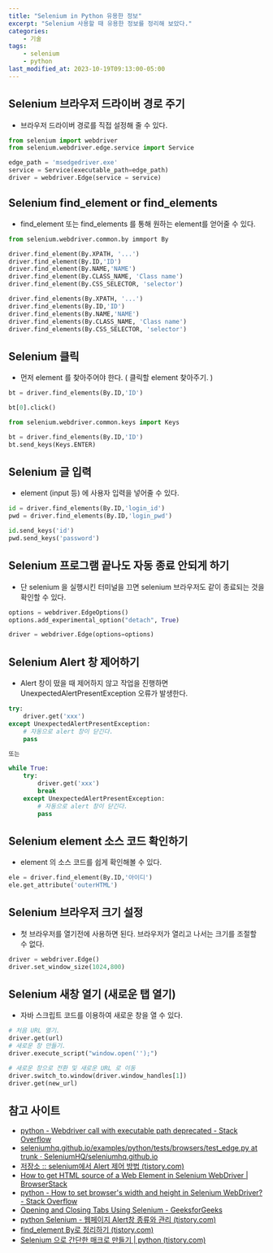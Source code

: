 ```yaml
---
title: "Selenium in Python 유용한 정보"
excerpt: "Selenium 사용할 때 유용한 정보를 정리해 보았다."
categories:
    - 기술
tags:
    - selenium
    - python
last_modified_at: 2023-10-19T09:13:00-05:00
---
```


## Selenium 브라우저 드라이버 경로 주기

- 브라우저 드라이버 경로를 직접 설정해 줄 수 있다.

```python
from selenium import webdriver
from selenium.webdriver.edge.service import Service

edge_path = 'msedgedriver.exe'
service = Service(executable_path=edge_path)
driver = webdriver.Edge(service = service)
```

## Selenium find_element or find_elements
- find_element 또는 find_elements 를 통해 원하는 element를 얻어줄 수 있다.

```python
from selenium.webdriver.common.by immport By

driver.find_element(By.XPATH, '...')
driver.find_element(By.ID,'ID')
driver.find_element(By.NAME,'NAME')
driver.find_element(By.CLASS_NAME, 'Class name')
driver.find_element(By.CSS_SELECTOR, 'selector')

driver.find_elements(By.XPATH, '...')
driver.find_elements(By.ID,'ID')
driver.find_elements(By.NAME,'NAME')
driver.find_elements(By.CLASS_NAME, 'Class name')
driver.find_elements(By.CSS_SELECTOR, 'selector')
```


## Selenium 클릭
- 먼저 element 를 찾아주어야 한다. ( 클릭할 element 찾아주기. )

```python
bt = driver.find_elements(By.ID,'ID')

bt[0].click()
```

```python
from selenium.webdriver.common.keys import Keys

bt = driver.find_elements(By.ID,'ID')
bt.send_keys(Keys.ENTER)
```


## Selenium 글 입력
- element (input 등) 에 사용자 입력을 넣어줄 수 있다.

```python
id = driver.find_elements(By.ID,'login_id')
pwd = driver.find_elements(By.ID,'login_pwd')

id.send_keys('id')
pwd.send_keys('password')
```

## Selenium 프로그램 끝나도 자동 종료 안되게 하기

- 단 selenium 을 실행시킨 터미널을 끄면 selenium 브라우저도 같이 종료되는 것을 확인할 수 있다.

```python
options = webdriver.EdgeOptions()
options.add_experimental_option("detach", True)

driver = webdriver.Edge(options=options)
```

## Selenium Alert 창 제어하기

- Alert 창이 떴을 때 제어하지 않고 작업을 진행하면 UnexpectedAlertPresentException 오류가 발생한다.

```python
try:
	driver.get('xxx')
except UnexpectedAlertPresentException:
	# 자동으로 alert 창이 닫긴다.
	pass

또는

while True:
	try:
		driver.get('xxx')
		break
	except UnexpectedAlertPresentException:
		# 자동으로 alert 창이 닫긴다.
		pass
```

## Selenium element 소스 코드 확인하기

- element 의 소스 코드를 쉽게 확인해볼 수 있다.

```python
ele = driver.find_element(By.ID,'아이디')
ele.get_attribute('outerHTML')
```

## Selenium 브라우저 크기 설정

- 첫 브라우저를 열기전에 사용하면 된다. 브라우저가 열리고 나서는 크기를 조절할 수 없다.

```python
driver = webdriver.Edge()
driver.set_window_size(1024,800)
```


## Selenium 새창 열기 (새로운 탭 열기)

- 자바 스크립트 코드를 이용하여 새로운 창을 열 수 있다.

```python
# 처음 URL 열기.
driver.get(url)
# 새로운 창 만들기.
driver.execute_script("window.open('');")

# 새로운 창으로 전환 및 새로운 URL 로 이동
driver.switch_to.window(driver.window_handles[1])
driver.get(new_url)
```


## 참고 사이트

- [python - Webdriver call with executable path deprecated - Stack Overflow](https://stackoverflow.com/questions/70886308/webdriver-call-with-executable-path-deprecated)
- [seleniumhq.github.io/examples/python/tests/browsers/test_edge.py at trunk · SeleniumHQ/seleniumhq.github.io](https://github.com/SeleniumHQ/seleniumhq.github.io/blob/trunk//examples/python/tests/browsers/test_edge.py#L54)
- [저장소 :: selenium에서 Alert 제어 방법 (tistory.com)](https://yukifox.tistory.com/entry/selenium%EC%97%90%EC%84%9C-Alert-%EC%A0%9C%EC%96%B4-%EB%B0%A9%EB%B2%95)
- [How to get HTML source of a Web Element in Selenium WebDriver | BrowserStack](https://www.browserstack.com/guide/get-html-source-of-web-element-in-selenium-webdriver)
- [python - How to set browser's width and height in Selenium WebDriver? - Stack Overflow](https://stackoverflow.com/questions/15397483/how-to-set-browsers-width-and-height-in-selenium-webdriver)
- [Opening and Closing Tabs Using Selenium - GeeksforGeeks](https://www.geeksforgeeks.org/opening-and-closing-tabs-using-selenium/)
- [python Selenium - 웹페이지 Alert창 종류와 관리 (tistory.com)](https://couplewith.tistory.com/448)
- [find_element By로 정리하기 (tistory.com)](https://dejavuqa.tistory.com/109)
- [Selenium 으로 간단한 매크로 만들기 | python (tistory.com)](https://ssamko.tistory.com/9)